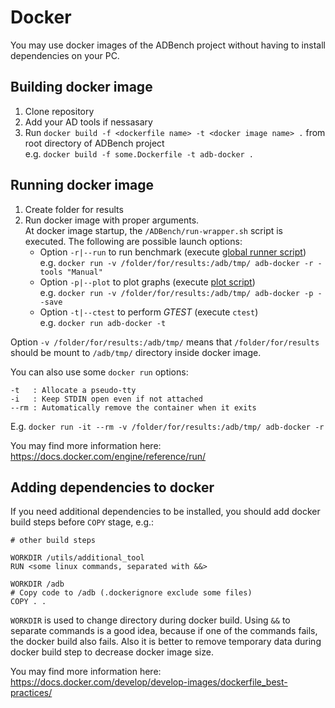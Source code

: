 # Docker

You may use docker images of the ADBench project without having to install dependencies on your PC.

## Building docker image

1. Clone repository
2. Add your AD tools if nessasary
3. Run `docker build -f <dockerfile name> -t <docker image name> .` from root directory of ADBench project  
   e.g. `docker build -f some.Dockerfile -t adb-docker .`

## Running docker image

1. Create folder for results
2. Run docker image with proper arguments.  
   At docker image startup, the `/ADBench/run-wrapper.sh` script is executed. The following are possible launch options:  
   - Option `-r|--run` to run benchmark (execute [global runner script](./Architecture.md#Global-Runner))  
   e.g. `docker run -v /folder/for/results:/adb/tmp/ adb-docker -r -tools "Manual"`  
   - Option `-p|--plot` to plot graphs (execute [plot script](./PlotCreating.md#plot-script-definition))  
   e.g. `docker run -v /folder/for/results:/adb/tmp/ adb-docker -p --save`  
   - Option `-t|--ctest` to perform _GTEST_ (execute `ctest`)  
   e.g. `docker run adb-docker -t`

Option `-v /folder/for/results:/adb/tmp/` means that `/folder/for/results` should be mount to `/adb/tmp/` directory inside docker image.

You can also use some `docker run` options:
```
-t   : Allocate a pseudo-tty
-i   : Keep STDIN open even if not attached
--rm : Automatically remove the container when it exits
```
E.g. `docker run -it --rm -v /folder/for/results:/adb/tmp/ adb-docker -r`

You may find more information here: https://docs.docker.com/engine/reference/run/

## Adding dependencies to docker

If you need additional dependencies to be installed, you should add docker build steps before `COPY` stage, e.g.:
```
# other build steps

WORKDIR /utils/additional_tool
RUN <some linux commands, separated with &&>

WORKDIR /adb
# Copy code to /adb (.dockerignore exclude some files)
COPY . .
```
`WORKDIR` is used to change directory during docker build.
Using `&&` to separate commands is a good idea, because if one of the commands fails, the docker build also fails.
Also it is better to remove temporary data during docker build step to decrease docker image size.

You may find more information here: https://docs.docker.com/develop/develop-images/dockerfile_best-practices/